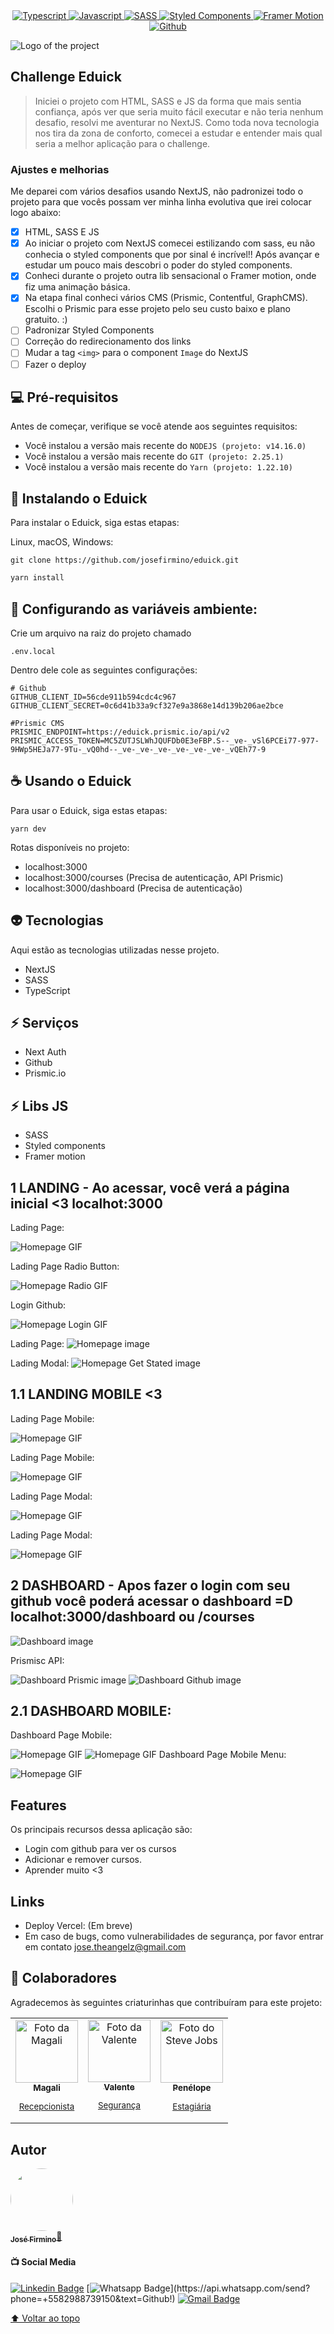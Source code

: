<div align="center">
  <a href="#">
  <img src="https://img.shields.io/badge/TypeScript-007ACC?style=for-the-badge&logo=typescript&logoColor=white" alt="Typescript"/>
  </a>
  <a href="#">
  <img src="https://img.shields.io/badge/JavaScript-323330?style=for-the-badge&logo=javascript&logoColor=F7DF1E" alt="Javascript"/>
  </a>
  <a href="#">
  <img src="https://img.shields.io/badge/Sass-CC6699?style=for-the-badge&logo=sass&logoColor=white" alt="SASS"/>
  </a>
  <a href="#">
  <img src="https://img.shields.io/badge/styled--components-DB7093?style=for-the-badge&logo=styled-components&logoColor=white" alt="Styled Components"/>
  </a>
  <a href="#">
  <img src="https://img.shields.io/badge/Framer-black?style=for-the-badge&logo=framer&logoColor=blue" alt="Framer Motion"/>
  </a>
  <a href="#">
  <img src="https://img.shields.io/badge/GitHub-100000?style=for-the-badge&logo=github&logoColor=white" alt="Github"/>
  </a>
      
</div>

![Logo of the project](https://github.com/josefirmino/eduick/blob/main/public/images/readme/capaGithub.png?raw=true)


## Challenge Eduick
>Iniciei o projeto com HTML, SASS e JS da forma que mais sentia confiança, após ver que seria muito fácil executar e não teria nenhum desafio, resolvi me aventurar no NextJS. Como toda nova tecnologia nos tira da zona de conforto, comecei a estudar e entender mais qual seria a melhor aplicação para o challenge. 


### Ajustes e melhorias

Me deparei com vários desafios usando NextJS, não padronizei todo o projeto para que vocês possam ver minha linha evolutiva que irei colocar logo abaixo:

- [x] HTML, SASS E JS
- [x] Ao iniciar o projeto com NextJS comecei estilizando com sass, eu não conhecia o styled components que por sinal é incrível!! Após avançar e estudar um pouco mais descobri o poder do styled components.
- [x] Conheci durante o projeto outra lib sensacional o Framer motion, onde fiz uma animação básica.
- [x] Na etapa final conheci vários CMS (Prismic, Contentful, GraphCMS). Escolhi o Prismic para esse projeto pelo seu custo baixo e plano gratuito. :)
- [ ] Padronizar Styled Components
- [ ] Correção do redirecionamento dos links
- [ ] Mudar a tag `<img>` para o component `Image` do NextJS
- [ ] Fazer o deploy

## 💻 Pré-requisitos

Antes de começar, verifique se você atende aos seguintes requisitos:
* Você instalou a versão mais recente do `NODEJS (projeto: v14.16.0)`
* Você instalou a versão mais recente do `GIT (projeto: 2.25.1)`
* Você instalou a versão mais recente do `Yarn (projeto: 1.22.10)`

## 🚀 Instalando o Eduick

Para instalar o Eduick, siga estas etapas:

Linux, macOS, Windows:
```
git clone https://github.com/josefirmino/eduick.git
```


```sh
yarn install
```

## :ledger: Configurando as variáveis ambiente: 

Crie um arquivo na raiz do projeto chamado
```
.env.local
```

Dentro dele cole as seguintes configurações:
```
# Github
GITHUB_CLIENT_ID=56cde911b594cdc4c967
GITHUB_CLIENT_SECRET=0c6d41b33a9cf327e9a3868e14d139b206ae2bce

#Prismic CMS
PRISMIC_ENDPOINT=https://eduick.prismic.io/api/v2
PRISMIC_ACCESS_TOKEN=MC5ZUTJSLWhJQUFDb0E3eFBP.S--_ve-_vSl6PCEi77-977-9HWp5HEJa77-9Tu-_vQ0hd--_ve-_ve-_ve-_ve-_ve-_ve-_vQEh77-9
```

##  :coffee: Usando  o Eduick
Para usar o Eduick, siga estas etapas:

```
yarn dev
```

Rotas disponíveis no projeto:

 - localhost:3000
 - localhost:3000/courses (Precisa de autenticação, API Prismic)
 - localhost:3000/dashboard (Precisa de autenticação)




## :alien: Tecnologias 

Aqui estão as tecnologias utilizadas nesse projeto.

* NextJS
* SASS
* TypeScript

## :zap: Serviços

* Next Auth
* Github
* Prismic.io

## :zap: Libs JS

* SASS
* Styled components
* Framer motion



## 1 LANDING - Ao acessar, você verá a página inicial <3 localhot:3000

Lading Page:

![Homepage GIF](https://github.com/josefirmino/eduick/blob/main/public/images/readme/gifs/home.gif)

Lading Page Radio Button:

![Homepage Radio GIF](https://github.com/josefirmino/eduick/blob/main/public/images/readme/gifs/radiobutton.gif)

Login Github:

![Homepage Login GIF](https://github.com/josefirmino/eduick/blob/main/public/images/readme/gifs/logingithub.gif)

Lading Page:
![Homepage image](https://github.com/josefirmino/eduick/blob/main/public/images/readme/home.png)

Lading Modal:
![Homepage Get Stated image](https://github.com/josefirmino/eduick/blob/main/public/images/readme/getstarted.png)

## 1.1 LANDING MOBILE <3

Lading Page Mobile:

![Homepage GIF](https://github.com/josefirmino/eduick/blob/main/public/images/readme/gifs/mobile.gif)

Lading Page Mobile:

![Homepage GIF](https://github.com/josefirmino/eduick/blob/main/public/images/readme/mobile/homeMobile.png)

Lading Page Modal:

![Homepage GIF](https://github.com/josefirmino/eduick/blob/main/public/images/readme/mobile/homeModal1.png)

Lading Page Modal:

![Homepage GIF](https://github.com/josefirmino/eduick/blob/main/public/images/readme/mobile/homeModal2.png)


## 2 DASHBOARD - Apos fazer o login com seu github você poderá acessar o dashboard =D localhot:3000/dashboard ou /courses

![Dashboard image](https://github.com/josefirmino/eduick/blob/main/public/images/readme/dashboard.png)

Prismisc API:

![Dashboard Prismic image](https://github.com/josefirmino/eduick/blob/main/public/images/readme/prismic-dashboard.png)
![Dashboard Github image](https://github.com/josefirmino/eduick/blob/main/public/images/readme/modalgitgub.png)

## 2.1 DASHBOARD MOBILE:

Dashboard Page Mobile:

![Homepage GIF](https://github.com/josefirmino/eduick/blob/main/public/images/readme/gifs/mobiledashboard.gif)
![Homepage GIF](https://github.com/josefirmino/eduick/blob/main/public/images/readme/mobile/dashboardMobile.png)
Dashboard Page Mobile Menu:

![Homepage GIF](https://github.com/josefirmino/eduick/blob/main/public/images/readme/mobile/dashboardMenu.png)

## Features

Os principais recursos dessa aplicação são:
 - Login com github para ver os cursos
 - Adicionar e remover cursos.
 - Aprender muito <3

## Links
  - Deploy Vercel: (Em breve)
  - Em caso de bugs, como vulnerabilidades de segurança, por favor entrar em contato
      jose.theangelz@gmail.com
      
## 🤝 Colaboradores

Agradecemos às seguintes criaturinhas que contribuíram para este projeto:

<table>
  <tr>
    <td align="center">
      <a href="#">
        <img src="https://i.imgur.com/XHPvK7I.png" width="100px;" alt="Foto da Magali"/><br>
        <sub>
          <b>Magali</b>
          <p>Recepcionista</p>
        </sub>
      </a>
    </td>
    <td align="center">
      <a href="#">
        <img src="https://i.imgur.com/Mz9rxsn.png" width="100px;" alt="Foto da Valente"/><br>
        <sub>
          <b>Valente</b>
          <p>Segurança<p/>
        </sub>
      </a>
    </td>
    <td align="center">
      <a href="#">
        <img src="https://i.imgur.com/ZzezKIJ.png" width="100px;" alt="Foto do Steve Jobs"/><br>
        <sub>
          <b>Penélope</b>
          <p>Estagiária</p>
        </sub>
      </a>
    </td>
  </tr>
</table>


## Autor

<a href="#">
 <img style="border-radius: 50%;" src="https://avatars.githubusercontent.com/u/25160068?s=400&u=f0c1270685186da132a0f199d1fa0b1b71fdef1d&v=4" width="100px;" alt=""/>
 <br />
 <sub><b>José Firmino</b></sub>🚀</a>
  
#### :tv: Social Media
[![Linkedin Badge](https://img.shields.io/badge/-LinkedIn-blue?style=flat-square&logo=Linkedin&logoColor=white&link=https://www.linkedin.com/in/firminojuara/)](https://www.linkedin.com/in/firminojuara/)
[![Whatsapp Badge](https://img.shields.io/badge/-Whatsapp-4CA143?style=flat-square&labelColor=4CA143&logo=whatsapp&logoColor=white&link=https://api.whatsapp.com/send?phone=+5582988861433&text=Github!)](https://api.whatsapp.com/send?phone=+5582988739150&text=Github!)
[![Gmail Badge](https://img.shields.io/badge/-Gmail-c14438?style=flat-square&logo=Gmail&logoColor=white&link=mailto:jose.theangelz@gmail.com)](mailto:jose.theangelz@gmail.com)

[⬆ Voltar ao topo](eduick)<br>
